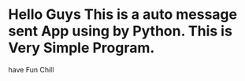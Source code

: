 # Hello Guys This is a auto message sent App using by Python. This is Very Simple Program. 
have Fun Chill
